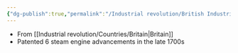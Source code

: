 ```yaml
---
{"dg-publish":true,"permalink":"/Industrial revolution/British Industries/People/James Watt/"}
---
```



* From [[Industrial revolution/Countries/Britain\|Britain]]
* Patented 6 steam engine advancements in the late 1700s